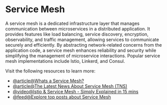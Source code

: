 # Service Mesh

A service mesh is a dedicated infrastructure layer that manages communication between microservices in a distributed application. It provides features like load balancing, service discovery, encryption, observability, and traffic management, allowing services to communicate securely and efficiently. By abstracting network-related concerns from the application code, a service mesh enhances reliability and security while simplifying the management of microservice interactions. Popular service mesh implementations include Istio, Linkerd, and Consul.

Visit the following resources to learn more:

- [@article@Whats a Service Mesh?](https://www.redhat.com/en/topics/microservices/what-is-a-service-mesh)
- [@article@The Latest News About Service Mesh (TNS)](https://thenewstack.io/category/service-mesh/)
- [@video@Istio & Service Mesh - Simply Explained in 15 mins](https://www.youtube.com/watch?v=16fgzklcF7Y)
- [@feed@Explore top posts about Service Mesh](https://app.daily.dev/tags/service-mesh?ref=roadmapsh)
